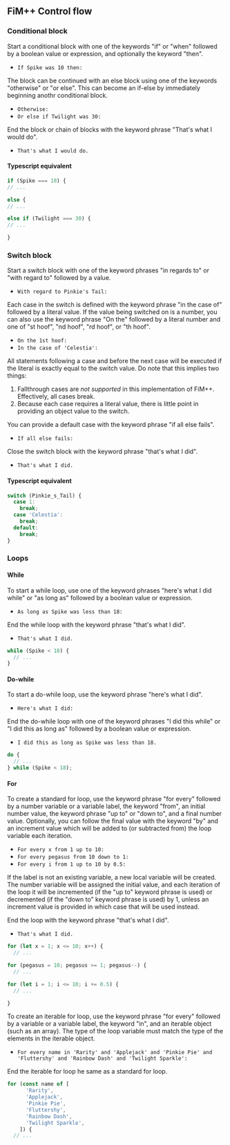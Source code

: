 ## FiM++ Control flow
### Conditional block
Start a conditional block with one of the keywords "if" or "when" followed by a
boolean value or expression, and optionally the keyword "then".

* `If Spike was 10 then:`

The block can be continued with an else block using one of the keywords
"otherwise" or "or else". This can become an if-else by immediately beginning
anothr conditional block.

* `Otherwise:`
* `Or else if Twilight was 30:`

End the block or chain of blocks with the keyword phrase "That's what I would
do".

* `That's what I would do.`

#### Typescript equivalent
```typescript
if (Spike === 10) {
// ...

else {
// ...

else if (Twilight === 30) {
// ...

}
```

### Switch block
Start a switch block with one of the keyword phrases "in regards to" or "with
regard to" followed by a value.

* `With regard to Pinkie's Tail:`

Each case in the switch is defined with the keyword phrase "in the case of"
followed by a literal value. If the value being switched on is a number, you can
also use the keyword phrase "On the" followed by a literal number and one of "st
hoof", "nd hoof", "rd hoof", or "th hoof".

* `On the 1st hoof:`
* `In the case of 'Celestia':`

All statements following a case and before the next case will be executed if the
literal is exactly equal to the switch value. Do note that this implies two
things:

1. Fallthrough cases are _not supported_ in this implementation of FiM++.
Effectively, all cases break.
2. Because each case requires a literal value, there is little point in
providing an object value to the switch.

You can provide a default case with the keyword phrase "if all else fails".

* `If all else fails:`

Close the switch block with the keyword phrase "that's what I did".

* `That's what I did.`

#### Typescript equivalent
```typescript
switch (Pinkie_s_Tail) {
  case 1:
    break;
  case 'Celestia':
    break;
  default:
    break;
}
```

### Loops
#### While
To start a while loop, use one of the keyword phrases "here's what I did while"
or "as long as" followed by a boolean value or expression.

* `As long as Spike was less than 18:`

End the while loop with the keyword phrase "that's what I did".

* `That's what I did.`

```typescript
while (Spike < 18) {
  // ...
}
```

#### Do-while
To start a do-while loop, use the keyword phrase "here's what I did".

* `Here's what I did:`

End the do-while loop with one of the keyword phrases "I did this while" or "I
did this as long as" followed by a boolean value or expression.

* `I did this as long as Spike was less than 18.`

```typescript
do {
  // ...
} while (Spike < 18);
```

#### For
To create a standard for loop, use the keyword phrase "for every" followed by a
number variable or a variable label, the keyword "from", an initial number
value, the keyword phrase "up to" or "down to", and a final number value.
Optionally, you can follow the final value with the keyword "by" and an
increment value which will be added to (or subtracted from) the loop variable
each iteration.

* `For every x from 1 up to 10:`
* `For every pegasus from 10 down to 1:`
* `For every i from 1 up to 10 by 0.5:`

If the label is not an existing variable, a new local variable will be created.
The number variable will be assigned the initial value, and each iteration of
the loop it will be incremented (if the "up to" keyword phrase is used) or
decremented (if the "down to" keyword phrase is used) by 1, unless an increment
value is provided in which case that will be used instead.

End the loop with the keyword phrase "that's what I did".

* `That's what I did.`

```typescript
for (let x = 1; x <= 10; x++) {
  // ...

for (pegasus = 10; pegasus >= 1; pegasus--) {
  // ...

for (let i = 1; i <= 10; i += 0.5) {
  // ...

}
```

To create an iterable for loop, use the keyword phrase "for every" followed by a
variable or a variable label, the keyword "in", and an iterable object (such as
an array). The type of the loop variable must match the type of the elements in
the iterable object.

* `For every name in 'Rarity' and 'Applejack' and 'Pinkie Pie' and 'Fluttershy' and 'Rainbow Dash' and 'Twilight Sparkle':`

End the iterable for loop he same as a standard for loop.

```typescript
for (const name of [
      'Rarity',
      'Applejack',
      'Pinkie Pie',
      'Fluttershy',
      'Rainbow Dash',
      'Twilight Sparkle',
    ]) {
  // ...
```
